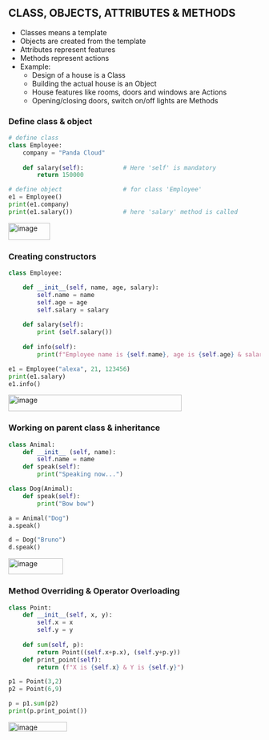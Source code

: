 ## CLASS, OBJECTS, ATTRIBUTES & METHODS
- Classes means a template
- Objects are created from the template
- Attributes represent features
- Methods represent actions
- Example:
  - Design of a house is a Class
  - Building the actual house is an Object
  - House features like rooms, doors and windows are Actions
  - Opening/closing doors, switch on/off lights are Methods

### Define class & object
```py
# define class
class Employee:
    company = "Panda Cloud"
   
    def salary(self):           # Here 'self' is mandatory
        return 150000

# define object                 # for class 'Employee'
e1 = Employee()
print(e1.company)               
print(e1.salary())              # here 'salary' method is called
```
<img width="83" height="34" alt="image" src="https://github.com/user-attachments/assets/d6a687b2-e25c-4cfd-8db0-954be6ca9a62" />

### Creating constructors
```py
class Employee:

    def __init__(self, name, age, salary):
        self.name = name
        self.age = age
        self.salary = salary
    
    def salary(self):
        print (self.salary())
    
    def info(self):
        print(f"Employee name is {self.name}, age is {self.age} & salary is {self.salary}")

e1 = Employee("alexa", 21, 123456)
print(e1.salary)
e1.info()
```
<img width="346" height="33" alt="image" src="https://github.com/user-attachments/assets/c0406bd9-a0a4-402a-a87d-c26224ea464f" />

### Working on parent class & inheritance
```py
class Animal:
    def __init__ (self, name):
        self.name = name
    def speak(self):
        print("Speaking now...")

class Dog(Animal):
    def speak(self):
        print("Bow bow")

a = Animal("Dog")
a.speak()

d = Dog("Bruno")
d.speak()
```
<img width="109" height="32" alt="image" src="https://github.com/user-attachments/assets/6f08a925-d951-4728-835b-9fb45eb35df4" />

### Method Overriding & Operator Overloading
```py
class Point:
    def __init__(self, x, y):
        self.x = x
        self.y = y
    
    def sum(self, p):
        return Point((self.x+p.x), (self.y+p.y))
    def print_point(self):
        return (f"X is {self.x} & Y is {self.y}")

p1 = Point(3,2)
p2 = Point(6,9)

p = p1.sum(p2)
print(p.print_point())
```
<img width="117" height="19" alt="image" src="https://github.com/user-attachments/assets/1482aa6b-0f3c-410e-997a-270fda043c74" />
